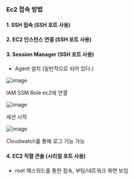 ### Ec2 접속 방법

#### 1. SSH 접속 (SSH 포트 사용)

#### 2. EC2 인스턴스 연결 (SSH 포트 사용)

#### 3. Session Manager (SSH 포트 사용)

- Agent 설치 (일반적으로 되어 있다.)

![image](https://user-images.githubusercontent.com/38831314/142751838-ac1120c2-5b85-4a4e-ac27-b916cf4efd21.png)

IAM SSM Role ec2에 연결

![image](https://user-images.githubusercontent.com/38831314/142751888-d2b31a7e-a714-4660-80ea-32868631afdc.png)

세션 시작

![image](https://user-images.githubusercontent.com/38831314/142751925-3122a12c-8ca2-426a-8574-5881cb52e57c.png)

Cloudwatch를 통해 로그 기능 가능

#### 4. EC2 직렬 콘솔 (시리얼 포트 사용)

- root 패스워드를 통한 접속, 부팅/네트워크 화면 보임
